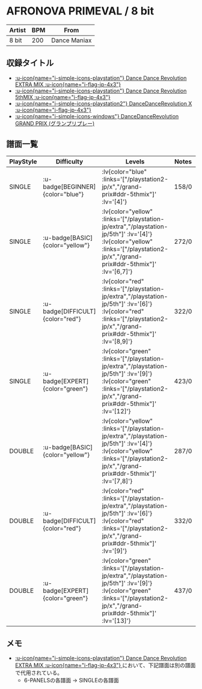 # AFRONOVA PRIMEVAL / 8 bit

|Artist|BPM|From|
|------|---|----|
|8 bit|200|Dance Maniax|

## 収録タイトル

- [ :u-icon{name="i-simple-icons-playstation"} Dance Dance Revolution EXTRA MIX :u-icon{name="i-flag-jp-4x3"} ](/playstation-jp/extra)
- [ :u-icon{name="i-simple-icons-playstation"} Dance Dance Revolution 5thMIX :u-icon{name="i-flag-jp-4x3"} ](/playstation-jp/5th)
- [ :u-icon{name="i-simple-icons-playstation2"} DanceDanceRevolution X :u-icon{name="i-flag-jp-4x3"} ](/playstation2-jp/x)
- [ :u-icon{name="i-simple-icons-windows"} DanceDanceRevolution GRAND PRIX (グランプリプレー)](/grand-prix#ddr-5thmix)

## 譜面一覧

|PlayStyle|Difficulty|Levels|Notes|Movie|
|---------|----------|------|-----|-----|
|SINGLE| :u-badge[BEGINNER]{color="blue"} | :lv{color="blue" :links='["/playstation2-jp/x","/grand-prix#ddr-5thmix"]' :lv='[4]'} |158/0||
|SINGLE| :u-badge[BASIC]{color="yellow"} | :lv{color="yellow" :links='["/playstation-jp/extra","/playstation-jp/5th"]' :lv='[4]'}  :lv{color="yellow" :links='["/playstation2-jp/x","/grand-prix#ddr-5thmix"]' :lv='[6,7]'} |272/0||
|SINGLE| :u-badge[DIFFICULT]{color="red"} | :lv{color="red" :links='["/playstation-jp/extra","/playstation-jp/5th"]' :lv='[6]'}  :lv{color="red" :links='["/playstation2-jp/x","/grand-prix#ddr-5thmix"]' :lv='[8,9]'} |322/0||
|SINGLE| :u-badge[EXPERT]{color="green"} | :lv{color="green" :links='["/playstation-jp/extra","/playstation-jp/5th"]' :lv='[9]'}  :lv{color="green" :links='["/playstation2-jp/x","/grand-prix#ddr-5thmix"]' :lv='[12]'} |423/0||
|DOUBLE| :u-badge[BASIC]{color="yellow"} | :lv{color="yellow" :links='["/playstation-jp/extra","/playstation-jp/5th"]' :lv='[4]'}  :lv{color="yellow" :links='["/playstation2-jp/x","/grand-prix#ddr-5thmix"]' :lv='[7,8]'} |287/0||
|DOUBLE| :u-badge[DIFFICULT]{color="red"} | :lv{color="red" :links='["/playstation-jp/extra","/playstation-jp/5th"]' :lv='[6]'}  :lv{color="red" :links='["/playstation2-jp/x","/grand-prix#ddr-5thmix"]' :lv='[9]'} |332/0||
|DOUBLE| :u-badge[EXPERT]{color="green"} | :lv{color="green" :links='["/playstation-jp/extra","/playstation-jp/5th"]' :lv='[9]'}  :lv{color="green" :links='["/playstation2-jp/x","/grand-prix#ddr-5thmix"]' :lv='[13]'} |437/0||

## メモ

- [ :u-icon{name="i-simple-icons-playstation"} Dance Dance Revolution EXTRA MIX :u-icon{name="i-flag-jp-4x3"} ](/playstation-jp/extra)において、下記譜面は別の譜面で代用されている。
  - 6-PANELSの各譜面 → SINGLEの各譜面
